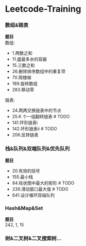 # Leetcode-Training

### 数组&链表
**题目**  
数组: 
* 1.两数之和
* 11.盛最多水的容器
* 15.三数之和
* 26.删除排序数组中的重复项
* 70.爬楼梯
* 189.旋转数组
* 283.移动零

链表: 
* 24.两两交换链表中的节点
* 25.K 个一组翻转链表 # TODO
* 141.环形链表i
* 142.环形链表ii # TODO
* 206.反转链表 
### 栈&队列&双端队列&优先队列
**题目**
* 20.有效的括号
* 155.最小栈
* 84.柱状图中最大的矩形 # TODO
* 239.滑动窗口最大值 # TODO
* 641.设计循环双端队列
### Hash&Map&Set
**题目**  
242, 1, 15
### 树&二叉树&二叉搜索树...